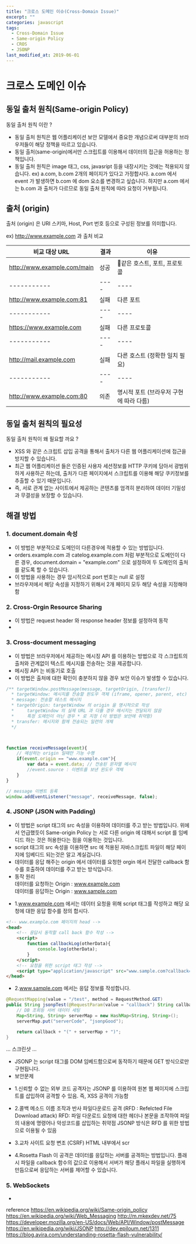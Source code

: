 ```yaml
---
title: "크로스 도메인 이슈(Cross-Domain Issue)"
excerpt: ""
categories: javascript
tags:
  - Cross-Domain Issue
  - Same-origin Policy
  - CROS
  - JSONP
last_modified_at: 2019-06-01
---
```


# 크로스 도메인 이슈

## 동일 출처 원칙(Same-origin Policy)
동일 출처 원칙 이란 ?
- 동일 출처 원칙은 웹 어플리케이션 보안 모델에서 중요한 개념으로써 대부분의 브라우저들이 해당 정책을 따르고 있습니다.
- 동일 출처(same-origin)에서만 스크립트를 이용해서 데이터의 접근을 허용하는 정책입니다.
- 동일 출처 원칙은 image 태그, css, javasript 등을 내장시키는 것에는 적용되지 않습니다.
ex) a.com, b.com 2개의 페이지가 있다고 가정합시다.
    a.com 에서 event 가 발생하면 b.com 에 dom 요소를 변경하고 싶습니다.
    하지만 a.com 에서는 b.com 과 출처가 다르므로 동일 출처 원칙에 따라 요청이 거부됩니다.


## 출처 (origin)
출처 (origin) 은 URI 스키마, Host, Port 번호 등으로 구성된 정보를 의미합니다.

ex) http://www.example.com 과 출처 비교
> 
|비교 대상 URL|결과|이유|
|-----------|----|----|
|http://www.example.com/main|성공|같은 호스트, 포트, 프로토콜
|-----------|----|----|
|http://www.example.com:81|실패|다른 포트
|-----------|----|----|
|https://www.example.com|실패|다른 프로토콜
|-----------|----|----|
|http://mail.example.com|실패|다른 호스트 (정확한 일치 필요)
|-----------|----|----|
|http://www.example.com:80|의존|명시적 포트 (브라우저 구현에 따라 다름)


## 동일 출처 원칙의 필요성
동일 출처 원칙이 왜 필요할 까요 ?
- XSS 와 같은 스크립트 삽입 공격을 통해서 출처가 다른 웹 어플리케이션에 접근을 방지할 수 있습니다.
- 최근 웹 어플리케이션 들은 인증된 사용자 세션정보를 HTTP 쿠키에 담아서 광범위하게 사용하곤 하는데, 출처가 다른 페이지에서 스크립트를 이용해 해당 쿠키정보를 추출할 수 있기 때문입니다.
- 즉, 서로 관계 없는 사이트에서 제공하는 콘텐츠를 엄격히 분리하여 데이터 기밀성과 무결성을 보장할 수 있습니다.


## 해결 방법

### 1. document.domain 속성
- 이 방법은 부분적으로 도메인이 다른경우에 적용할 수 있는 방법입니다.
- orders.example.com 과 catelog.example.com 처럼 부분적으로 도메인이 다른 경우, document.domain = "example.com" 으로 설정하여 두 도메인의 출처를 같도록 할 수 있습니다.
- 이 방법을 사용하는 경우 암시적으로 port 번호는 null 로 설정
- 브라우저에서 해당 속성을 지정하기 위해서 2개 페이지 모두 해당 속성을 지정해야함

### 2. Cross-Orgin Resource Sharing
- 이 방법은 request header 와 response header 정보를 설정하여 동작
- 


### 3. Cross-document messaging
- 이 방법은 브라우저에서 제공하는 메시징 API 를 이용하는 방법으로 각 스크립트의 출처와 관계없이 텍스트 메시지를 전송하는 것을 제공합니다.
- 메시징 API 는 비동기로 호출
- 이 방법은 출처에 대한 확인이 충분하지 않을 경우 보안 이슈가 발생할 수 있습니다.

```javascript
/** targetWindow.postMessage(message, targetOrigin, [transfer])
  * targetWindow: 메시지를 전송할 윈도우 객체 (iframe, opener, parent, etc)
  * message: 전송할 테스트 메시지
  * targetOrigin: targetWindow 의 origin 을 명시적으로 작성
  *     targetWindow 의 실제 URL 과 다를 경우 메시지는 전달되지 않음
  *     특정 도메인이 아닌 경우 * 로 지정 (이 방법은 보안에 취약함)
  * transfer: 메시지와 함께 전송되는 일련의 개체 
  */



function receiveMessage(event){
    // 예상하는 origin 일때만 기능 수행
    if(event.origin == "www.example.com"){
        var data = event.data; // 전송된 문자열 메시지
        //event.source : 이벤트를 보낸 윈도우 객체 
    }
}

// message 이벤트 등록 
window.addEventListener("message", receiveMessage, false);

```

### 4. JSONP (JSON with Padding)
- 이 방법은 script 태그의 src 속성을 이용하여 데이터를 주고 받는 방법입니다. 위에서 언급했듯이 Same-origin Policy 는 서로 다른 origin 에 대해서 script 를 임베디드 하는 것은 허용한다는 점을 이용하는 것입니다.
- script 태그의 src 속성을 이용하면 src 에 적용된 자바스크립트 파일이 해당 페이지에 임베디드 되는것은 알고 계실겁니다.
- 데이터를 응답 해주는 origin 에서 데이터를 요청한 orgin 에서 전달한 callback 함수를 호출하여 데이터를 주고 받는 방식입니다.
- 동작 원리   
데이터를 요청하는 Origin : www.example.com   
데이터를 응답하는 Origin : www.sample.com
* 1.www.example.com 에서는 데이터 요청을 위해 script 태그를 작성하고 해당 요청에 대한 응답 함수를 정의 합시다.

```html
<!-- www.example.com 페이지의 head -->
<head>
    <!-- 응답시 동작할 call back 함수 작성 -->
    <script>
        function callbackLog(otherData){
            console.log(otherData);
        }
    </script>
    <!-- 요청을 위한 script 태그 작성 -->
    <script type="application/javascript" src="www.sample.com?callback=callbackLog"></script>
</head>
```

* 2.www.sample.com 에서는 응답 정보를 작성합니다.

```java
@RequestMapping(value = "/test", method = RequestMethod.GET)
public String jsonpTest(@RequestParam(value = "callback") String callback){
    // DB 조회등 서버 데이터 세팅
    Map<String, String> serverMap = new HashMap<String, String>();
    serverMap.put("serverCode", "jsonpGood");

    return callback + "(" + serverMap + ")";
}
```

... 스크린샷 ...
- JSONP 는 script 태그를 DOM 임베드함으로써 동작하기 때문에 GET 방식으로만 구현됩니다.
- 보안문제
* 1.신뢰할 수 없는 외부 코드
공격자는 JSONP 를 이용하여 원본 웹 페이지에 스크립트를 삽입하여 공격할 수 있음.
즉, XSS 공격이 가능함

* 2.콜백 메소드 이름 조작과 반사 파일다운로드 공격 (RFD : Refelcted File Download attack)
RFD: 파일 다운로드 요청에 대한 헤더나 본문을 조작하여 파일의 내용에 명령어나 악성코드를 삽입하는 취약점
JSONP 방식은 RFD 를 위한 방법으로 이용될 수 있음

* 3.교차 사이트 요청 변조 (CSRF)
HTML 내부에서 scr

* 4.Rosetta Flash
이 공격은 데이터를 응답하는 서버를 공격하는 방법입니다. 
플래시 파일을 callback 함수의 값으로 이용해서 서버가 해당 플래시 파일을 실행하게 만듬으로써 응답하는 서버를 제어할 수 있습니다.

### 5. WebSockets
- 





reference
<https://en.wikipedia.org/wiki/Same-origin_policy>
<https://en.wikipedia.org/wiki/Web_Messaging>
<http://m.mkexdev.net/75>
<https://developer.mozilla.org/en-US/docs/Web/API/Window/postMessage>
<https://en.wikipedia.org/wiki/JSONP>
<http://dev.epiloum.net/1311>
<https://blog.avira.com/understanding-rosetta-flash-vulnerability/>

